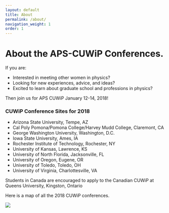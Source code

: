 ```yaml
---
layout: default
title: About
permalink: /about/
navigation_weight: 1
order: 1
---
```



# About the APS-CUWiP Conferences.

If you are:

- Interested in meeting other women in physics?
- Looking for new experiences, advice, and ideas?
- Excited to learn about graduate school and professions in physics?

Then join us for APS CUWiP January 12-14, 2018!

### CUWiP Conference Sites for 2018

- Arizona State University, Tempe, AZ
- Cal Poly Pomona/Pomona College/Harvey Mudd College, Claremont, CA
- George Washington University, Washington, D.C.
- Iowa State University, Ames, IA
- Rochester Institute of Technology, Rochester, NY
- University of Kansas, Lawrence, KS
- University of North Florida, Jacksonville, FL
- University of Oregon, Eugene, OR
- University of Toledo, Toledo, OH
- University of Virginia, Charlottesville, VA

Students in Canada are encouraged to apply to the Canadian CUWiP at Queens University, Kingston, Ontario

Here is a map of all the 2018 CUWiP conferences.

  <a href="{{site.baseurl}}/images/CUWiP2018_Map_Final.png"><img class="img-responsive thumbnail col-md-4" src="{{site.baseurl}}/images/CUWiP2018_Map_Final.png" /></a>
